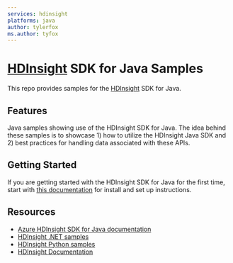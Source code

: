 ```yaml
---
services: hdinsight
platforms: java
author: tylerfox
ms.author: tyfox
---
```


# [HDInsight](https://azure.microsoft.com/en-us/services/hdinsight/) SDK for Java Samples

This repo provides samples for the [HDInsight](https://azure.microsoft.com/en-us/services/hdinsight/) SDK for Java.

## Features

Java samples showing use of the HDInsight SDK for Java.  The idea behind these samples is to showcase 1) how to utilize the HDInsight Java SDK and 2) best practices for handling data associated with these APIs.

## Getting Started

If you are getting started with the HDInsight SDK for Java for the first time, start with [this documentation](https://docs.microsoft.com/java/api/overview/azure/hdinsight?view=azure-java-stable) for install and set up instructions.

## Resources

- [Azure HDInsight SDK for Java documentation](https://docs.microsoft.com/java/api/overview/azure/hdinsight?view=azure-java-stable)
- [HDInsight .NET samples](https://github.com/Azure-Samples/hdinsight-dotnet-sdk-samples)
- [HDInsight Python samples](https://github.com/Azure-Samples/hdinsight-python-sdk-samples)
- [HDInsight Documentation](https://docs.microsoft.com/azure/hdinsight/)
